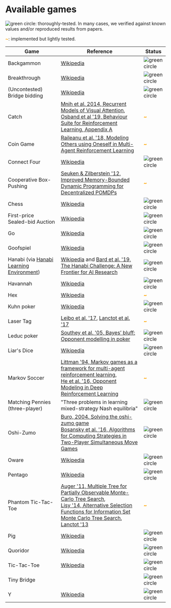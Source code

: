 # Available games

![](_static/green_circ10.png "green circle"): thoroughly-tested. In many cases,
we verified against known values and/or reproduced results from papers.

<font color="orange"><b>~</b></font>: implemented but lightly tested.

Game                                                                                                | Reference                                                                                                                                                                                                                                                                                                                                                        | Status
--------------------------------------------------------------------------------------------------- | ---------------------------------------------------------------------------------------------------------------------------------------------------------------------------------------------------------------------------------------------------------------------------------------------------------------------------------------------------------------- | ------
Backgammon                                                                                          | [Wikipedia](https://en.wikipedia.org/wiki/Backgammon)                                                                                                                                                                                                                                                                                                            | ![](_static/green_circ10.png "green circle")
Breakthrough                                                                                        | [Wikipedia](https://en.wikipedia.org/wiki/Breakthrough_\(board_game\))                                                                                                                                                                                                                                                                                           | ![](_static/green_circ10.png "green circle")
(Uncontested) Bridge bidding                                                                        | [Wikipedia](https://en.wikipedia.org/wiki/Contract_bridge)                                                                                                                                                                                                                                                                                                       | ![](_static/green_circ10.png "green circle")
Catch                                                                                               | [Mnih et al. 2014, Recurrent Models of Visual Attention](https://papers.nips.cc/paper/5542-recurrent-models-of-visual-attention.pdf),<br>[Osband et al '19, Behaviour Suite for Reinforcement Learning, Appendix A](https://arxiv.org/abs/1908.03568)                                                                                                            | <font color="orange"><b>~</b></font>
Coin Game                                                                                           | [Raileanu et al. '18, Modeling Others using Oneself in Multi-Agent Reinforcement Learning](https://arxiv.org/abs/1802.09640)                                                                                                                                                                                                                                     | <font color="orange"><b>~</b></font>
Connect Four                                                                                        | [Wikipedia](https://en.wikipedia.org/wiki/Connect_Four)                                                                                                                                                                                                                                                                                                          | ![](_static/green_circ10.png "green circle")
Cooperative Box-Pushing                                                                             | [Seuken & Zilberstein '12, Improved Memory-Bounded Dynamic Programming for Decentralized POMDPs](https://arxiv.org/abs/1206.5295)                                                                                                                                                                                                                                | <font color="orange"><b>~</b></font>
Chess                                                                                               | [Wikipedia](https://en.wikipedia.org/wiki/Chess)                                                                                                                                                                                                                                                                                                                 | ![](_static/green_circ10.png "green circle")
First-price <br /> Sealed-bid Auction                                                               | [Wikipedia](https://en.wikipedia.org/wiki/First-price_sealed-bid_auction)                                                                                                                                                                                                                                                                                        | ![](_static/green_circ10.png "green circle")
Go                                                                                                  | [Wikipedia](https://en.wikipedia.org/wiki/Go_\(game\))                                                                                                                                                                                                                                                                                                           | ![](_static/green_circ10.png "green circle")
Goofspiel                                                                                           | [Wikipedia](https://en.wikipedia.org/wiki/Goofspiel)                                                                                                                                                                                                                                                                                                             | ![](_static/green_circ10.png "green circle")
Hanabi (via [Hanabi Learning Environment](https://github.com/deepmind/hanabi-learning-environment)) | [Wikipedia](https://en.wikipedia.org/wiki/Hanabi_\(card_game\)) and [Bard et al. '19, The Hanabi Challenge: A New Frontier for AI Research](https://arxiv.org/abs/1902.00506)                                                                                                                                                                                    | ![](_static/green_circ10.png "green circle")
Havannah                                                                                            | [Wikipedia](https://en.wikipedia.org/wiki/Havannah)                                                                                                                                                                                                                                                                                                              | ![](_static/green_circ10.png "green circle")
Hex                                                                                                 | [Wikipedia](https://en.wikipedia.org/wiki/Hex_\(board_game\))                                                                                                                                                                                                                                                                                                    | <font color="orange"><b>~</b></font>
Kuhn poker                                                                                          | [Wikipedia](https://en.wikipedia.org/wiki/Kuhn_poker)                                                                                                                                                                                                                                                                                                            | ![](_static/green_circ10.png "green circle")
Laser Tag                                                                                           | [Leibo et al. '17](https://arxiv.org/abs/1702.03037), [Lanctot et al. '17](https://arxiv.org/abs/1711.00832)                                                                                                                                                                                                                                                     | <font color="orange"><b>~</b></font>
Leduc poker                                                                                         | [Southey et al. '05, Bayes’ bluff: Opponent modelling in poker](https://arxiv.org/abs/1207.1411)                                                                                                                                                                                                                                                                 | ![](_static/green_circ10.png "green circle")
Liar's Dice                                                                                         | [Wikipedia](https://en.wikipedia.org/wiki/Liar%27s_dice)                                                                                                                                                                                                                                                                                                         | ![](_static/green_circ10.png "green circle")
Markov Soccer                                                                                       | [Littman '94, Markov games as a framework for multi-agent reinforcement learning](https://www2.cs.duke.edu/courses/spring07/cps296.3/littman94markov.pdf),<br>[He et al. '16, Opponent Modeling in Deep Reinforcement Learning](https://arxiv.org/abs/1609.05559)                                                                                                | <font color="orange"><b>~</b></font>
Matching Pennies <br />(three-player)                                                               | "Three problems in learning mixed-strategy Nash equilibria"                                                                                                                                                                                                                                                                                                      | ![](_static/green_circ10.png "green circle")
Oshi-Zumo                                                                                           | [Buro, 2004. Solving the oshi-zumo game](https://link.springer.com/chapter/10.1007/978-0-387-35706-5_23) <br> [Bosansky et al. '16, Algorithms for Computing Strategies in Two-Player Simultaneous Move Games](http://mlanctot.info/files/papers/aij-2psimmove.pdf)                                                                                              | ![](_static/green_circ10.png "green circle")
Oware                                                                                               | [Wikipedia](https://en.wikipedia.org/wiki/Oware)                                                                                                                                                                                                                                                                                                                 | ![](_static/green_circ10.png "green circle")
Pentago                                                                                             | [Wikipedia](https://en.wikipedia.org/wiki/Pentago)                                                                                                                                                                                                                                                                                                               | ![](_static/green_circ10.png "green circle")
Phantom Tic-Tac-Toe                                                                                 | [Auger '11, Multiple Tree for Partially Observable Monte-Carlo Tree Search](https://hal.archives-ouvertes.fr/hal-00563480v2/document),<br>[Lisy '14, Alternative Selection Functions for Information Set Monte Carlo Tree Search](https://core.ac.uk/download/pdf/81646968.pdf), <br>[Lanctot '13](http://mlanctot.info/files/papers/PhD_Thesis_MarcLanctot.pdf) | <font color="orange"><b>~</b></font>
Pig                                                                                                 | [Wikipedia](https://en.wikipedia.org/wiki/Pig_\(dice_game\))                                                                                                                                                                                                                                                                                                     | ![](_static/green_circ10.png "green circle")
Quoridor                                                                                            | [Wikipedia](https://en.wikipedia.org/wiki/Quoridor)                                                                                                                                                                                                                                                                                                              | ![](_static/green_circ10.png "green circle")
Tic-Tac-Toe                                                                                         | [Wikipedia](https://en.wikipedia.org/wiki/Tic-tac-toe)                                                                                                                                                                                                                                                                                                           | ![](_static/green_circ10.png "green circle")
Tiny Bridge                                                                                         |                                                                                                                                                                                                                                                                                                                                                                  | ![](_static/green_circ10.png "green circle")
Y                                                                                                   | [Wikipedia](https://en.wikipedia.org/wiki/Y_\(game\))                                                                                                                                                                                                                                                                                                            | ![](_static/green_circ10.png "green circle")
